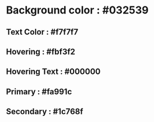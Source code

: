 # Background color : #032539

## Text Color : #f7f7f7

## Hovering : #fbf3f2

## Hovering Text : #000000

## Primary : #fa991c

## Secondary : #1c768f
